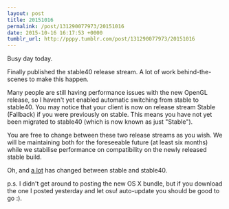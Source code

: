 ```yaml
---
layout: post
title: 20151016
permalink: /post/131290077973/20151016
date: 2015-10-16 16:17:53 +0000
tumblr_url: http://pppy.tumblr.com/post/131290077973/20151016
---
```

Busy day today.

Finally published the stable40 release stream. A lot of work behind-the-scenes to make this happen.

Many people are still having performance issues with the new OpenGL release, so I haven't yet enabled automatic switching from stable to stable40. You may notice that your client is now on release stream Stable (Fallback) if you were previously on stable. This means you have not yet been migrated to stable40 (which is now known as just "Stable").

You are free to change between these two release streams as you wish. We will be maintaining both for the foreseeable future (at least six months) while we stabilise performance on compatibility on the newly released stable build.

Oh, and [a lot](https://osu.ppy.sh/p/changelog?v=b20151016.7&s=stable40) has changed between stable and stable40.

p.s. I didn't get around to posting the new OS X bundle, but if you download the one I posted yesterday and let osu! auto-update you should be good to go :).